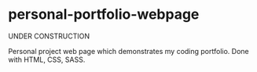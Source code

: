 # personal-portfolio-webpage

UNDER CONSTRUCTION

Personal project web page which demonstrates my coding portfolio. Done with HTML, CSS, SASS.
